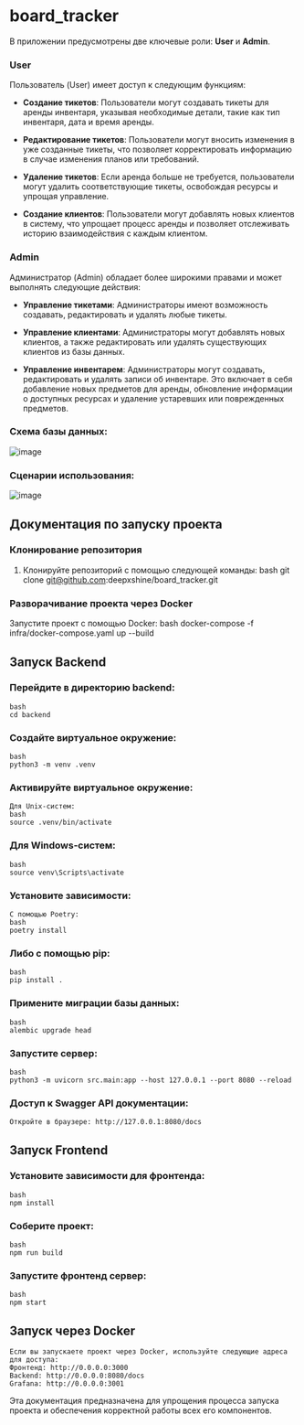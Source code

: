 # board_tracker

В приложении предусмотрены две ключевые роли: **User** и **Admin**.

### User
Пользователь (User) имеет доступ к следующим функциям:

- **Создание тикетов**: Пользователи могут создавать тикеты для аренды инвентаря, указывая необходимые детали, такие как тип инвентаря, дата и время аренды.
  
- **Редактирование тикетов**: Пользователи могут вносить изменения в уже созданные тикеты, что позволяет корректировать информацию в случае изменения планов или требований.

- **Удаление тикетов**: Если аренда больше не требуется, пользователи могут удалить соответствующие тикеты, освобождая ресурсы и упрощая управление.

- **Создание клиентов**: Пользователи могут добавлять новых клиентов в систему, что упрощает процесс аренды и позволяет отслеживать историю взаимодействия с каждым клиентом.

### Admin

Администратор (Admin) обладает более широкими правами и может выполнять следующие действия:

- **Управление тикетами**: Администраторы имеют возможность создавать, редактировать и удалять любые тикеты.

- **Управление клиентами**: Администраторы могут добавлять новых клиентов, а также редактировать или удалять существующих клиентов из базы данных.

- **Управление инвентарем**: Администраторы могут создавать, редактировать и удалять записи об инвентаре. Это включает в себя добавление новых предметов для аренды, обновление информации о доступных ресурсах и удаление устаревших или поврежденных предметов.
 
### Схема базы данных:
![image](https://github.com/user-attachments/assets/219fc0a9-f1fa-4d77-962c-b4d18ac97551)

### Сценарии использования:
![image](https://github.com/user-attachments/assets/6d152d70-d7b4-4ac4-8f11-b10c9167d986)

## Документация по запуску проекта

### Клонирование репозитория

1. Клонируйте репозиторий с помощью следующей команды:
    bash
    git clone git@github.com:deepxshine/board_tracker.git

### Разворачивание проекта через Docker
Запустите проект с помощью Docker:
    bash
    docker-compose -f infra/docker-compose.yaml up --build

## Запуск Backend

### Перейдите в директорию backend:
    bash
    cd backend

### Создайте виртуальное окружение:
    bash
    python3 -m venv .venv

### Активируйте виртуальное окружение:
    Для Unix-систем:
    bash
    source .venv/bin/activate

### Для Windows-систем:
    bash
    source venv\Scripts\activate

### Установите зависимости:
    С помощью Poetry:
    bash
    poetry install

### Либо с помощью pip:
    bash
    pip install .

### Примените миграции базы данных:
    bash
    alembic upgrade head

### Запустите сервер:
    bash
    python3 -m uvicorn src.main:app --host 127.0.0.1 --port 8080 --reload

### Доступ к Swagger API документации:
    Откройте в браузере: http://127.0.0.1:8080/docs

##  Запуск Frontend

### Установите зависимости для фронтенда:
    bash
    npm install

### Соберите проект:
    bash
    npm run build

### Запустите фронтенд сервер:
    bash
    npm start

## Запуск через Docker
    Если вы запускаете проект через Docker, используйте следующие адреса для доступа:
    Фронтенд: http://0.0.0.0:3000
    Backend: http://0.0.0.0:8080/docs
    Grafana: http://0.0.0.0:3001

Эта документация предназначена для упрощения процесса запуска проекта и обеспечения корректной работы всех его компонентов.
